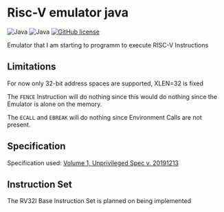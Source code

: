 # Risc-V emulator java

![Java](https://badgen.net/badge/language/Java/green)
![Java](https://badgen.net/badge/Java/JDK-17/green)
[![GitHub license](https://badgen.net/github/license/maxwai/risc-v-emulator-java)](LICENSE)

Emulator that I am starting to programm to execute RISC-V Instructions

## Limitations

For now only 32-bit address spaces are supported, XLEN=32 is fixed

The `FENCE` Instruction will do nothing since this would do nothing since the Emulator is alone on
the memory.

The `ECALL` and `EBREAK` will do nothing since Environment Calls are not present.

## Specification

Specification used:
[Volume 1, Unprivileged Spec v. 20191213](https://github.com/riscv/riscv-isa-manual/releases/download/Ratified-IMAFDQC/riscv-spec-20191213.pdf)

## Instruction Set

The RV32I Base Instruction Set is planned on being implemented 
